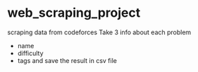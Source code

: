 # web_scraping_project
scraping data from codeforces 
Take 3 info about each problem
- name
- difficulty
- tags
and save the result in csv file
